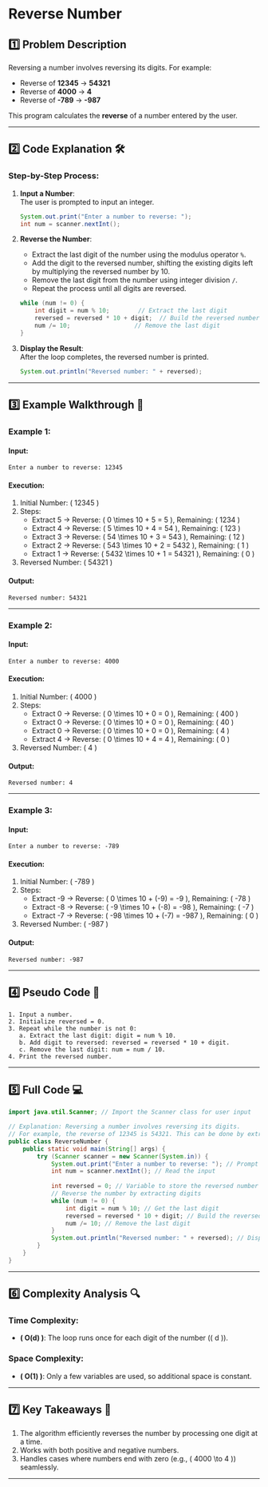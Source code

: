 
# Reverse Number

## 1️⃣ **Problem Description**
Reversing a number involves reversing its digits. For example:
- Reverse of **12345** → **54321**  
- Reverse of **4000** → **4**  
- Reverse of **-789** → **-987**

This program calculates the **reverse** of a number entered by the user.

---

## 2️⃣ **Code Explanation** 🛠️

### Step-by-Step Process:

1. **Input a Number**:  
   The user is prompted to input an integer.  
   ```java
   System.out.print("Enter a number to reverse: ");
   int num = scanner.nextInt();
   ```

2. **Reverse the Number**:
   - Extract the last digit of the number using the modulus operator `%`.
   - Add the digit to the reversed number, shifting the existing digits left by multiplying the reversed number by 10.
   - Remove the last digit from the number using integer division `/`.  
   - Repeat the process until all digits are reversed.
   ```java
   while (num != 0) {
       int digit = num % 10;        // Extract the last digit
       reversed = reversed * 10 + digit;  // Build the reversed number
       num /= 10;                  // Remove the last digit
   }
   ```

3. **Display the Result**:  
   After the loop completes, the reversed number is printed.  
   ```java
   System.out.println("Reversed number: " + reversed);
   ```

---

## 3️⃣ **Example Walkthrough** 🌟

### Example 1:
#### Input:
```
Enter a number to reverse: 12345
```
#### Execution:
1. Initial Number: \( 12345 \)  
2. Steps:
   - Extract 5 → Reverse: \( 0 \times 10 + 5 = 5 \), Remaining: \( 1234 \)
   - Extract 4 → Reverse: \( 5 \times 10 + 4 = 54 \), Remaining: \( 123 \)
   - Extract 3 → Reverse: \( 54 \times 10 + 3 = 543 \), Remaining: \( 12 \)
   - Extract 2 → Reverse: \( 543 \times 10 + 2 = 5432 \), Remaining: \( 1 \)
   - Extract 1 → Reverse: \( 5432 \times 10 + 1 = 54321 \), Remaining: \( 0 \)  
3. Reversed Number: \( 54321 \)

#### Output:
```
Reversed number: 54321
```

---

### Example 2:
#### Input:
```
Enter a number to reverse: 4000
```
#### Execution:
1. Initial Number: \( 4000 \)  
2. Steps:
   - Extract 0 → Reverse: \( 0 \times 10 + 0 = 0 \), Remaining: \( 400 \)
   - Extract 0 → Reverse: \( 0 \times 10 + 0 = 0 \), Remaining: \( 40 \)
   - Extract 0 → Reverse: \( 0 \times 10 + 0 = 0 \), Remaining: \( 4 \)
   - Extract 4 → Reverse: \( 0 \times 10 + 4 = 4 \), Remaining: \( 0 \)  
3. Reversed Number: \( 4 \)

#### Output:
```
Reversed number: 4
```

---

### Example 3:
#### Input:
```
Enter a number to reverse: -789
```
#### Execution:
1. Initial Number: \( -789 \)  
2. Steps:
   - Extract -9 → Reverse: \( 0 \times 10 + (-9) = -9 \), Remaining: \( -78 \)
   - Extract -8 → Reverse: \( -9 \times 10 + (-8) = -98 \), Remaining: \( -7 \)
   - Extract -7 → Reverse: \( -98 \times 10 + (-7) = -987 \), Remaining: \( 0 \)  
3. Reversed Number: \( -987 \)

#### Output:
```
Reversed number: -987
```

---

## 4️⃣ **Pseudo Code** 📝
```
1. Input a number.
2. Initialize reversed = 0.
3. Repeat while the number is not 0:
   a. Extract the last digit: digit = num % 10.
   b. Add digit to reversed: reversed = reversed * 10 + digit.
   c. Remove the last digit: num = num / 10.
4. Print the reversed number.
```

---

## 5️⃣ **Full Code** 💻
```java
import java.util.Scanner; // Import the Scanner class for user input

// Explanation: Reversing a number involves reversing its digits. 
// For example, the reverse of 12345 is 54321. This can be done by extracting the last digit repeatedly.
public class ReverseNumber {
    public static void main(String[] args) {
        try (Scanner scanner = new Scanner(System.in)) {
            System.out.print("Enter a number to reverse: "); // Prompt user for input
            int num = scanner.nextInt(); // Read the input
            
            int reversed = 0; // Variable to store the reversed number
            // Reverse the number by extracting digits
            while (num != 0) {
                int digit = num % 10; // Get the last digit
                reversed = reversed * 10 + digit; // Build the reversed number
                num /= 10; // Remove the last digit
            }
            System.out.println("Reversed number: " + reversed); // Display the reversed number
        }
    }
}
```

---

## 6️⃣ **Complexity Analysis** 🔍

### Time Complexity:
- **\( O(d) \)**: The loop runs once for each digit of the number (\( d \)).

### Space Complexity:
- **\( O(1) \)**: Only a few variables are used, so additional space is constant.

---

## 7️⃣ **Key Takeaways** 🌟
1. The algorithm efficiently reverses the number by processing one digit at a time.  
2. Works with both positive and negative numbers.  
3. Handles cases where numbers end with zero (e.g., \( 4000 \to 4 \)) seamlessly.

---

